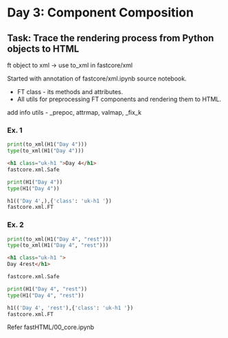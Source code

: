 # Day 3: Component Composition

## Task: Trace the rendering process from Python objects to HTML

ft object to xml -> use to_xml in fastcore/xml

Started with annotation of fastcore/xml.ipynb source notebook. 
- FT class - its methods and attributes.
- All utils for preprocessing FT components and rendering them to HTML.

add info utils - _prepoc, attrmap, valmap, _fix_k

### Ex. 1

```python 
print(to_xml(H1("Day 4")))
type(to_xml(H1("Day 4")))
```
```html
<h1 class="uk-h1 ">Day 4</h1>
fastcore.xml.Safe
```

```python
print(H1("Day 4"))
type(H1("Day 4"))
```
```python
h1(('Day 4',),{'class': 'uk-h1 '})
fastcore.xml.FT
```

### Ex. 2

```python
print(to_xml(H1("Day 4", "rest")))
type(to_xml(H1("Day 4", "rest")))
```
```html
<h1 class="uk-h1 ">
Day 4rest</h1>

fastcore.xml.Safe
```

```python
print(H1("Day 4", "rest"))
type(H1("Day 4", "rest"))
```
```python
h1(('Day 4', 'rest'),{'class': 'uk-h1 '})
fastcore.xml.FT
```

Refer fastHTML/00_core.ipynb